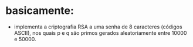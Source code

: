 # basicamente:

- implementa a criptografia RSA a uma senha de 8 caracteres (códigos ASCII), nos quais p e q são primos gerados aleatoriamente entre 10000 e 50000.
